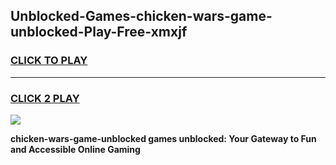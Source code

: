 
## Unblocked-Games-chicken-wars-game-unblocked-Play-Free-xmxjf
<h3>
<a href="https://premium76.site?title=chicken-wars-game-unblocked&ref=22A">CLICK TO PLAY</a></h3>
<hr>

<h3>
<a href="https://premium76.site?title=chicken-wars-game-unblocked&ref=22A">CLICK 2 PLAY</a>
  
</h3>

<a href="https://premium76.site?title=chicken-wars-game-unblocked&ref=22A"><img src="https://clearcache.store/games.png"></a>


**chicken-wars-game-unblocked games unblocked: Your Gateway to Fun and Accessible Online Gaming**
